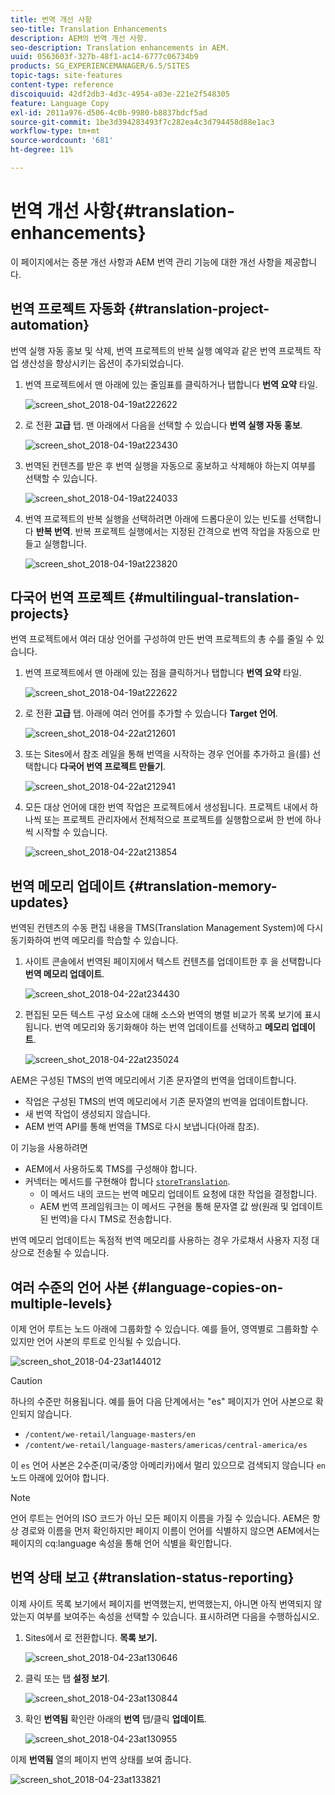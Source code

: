 ```yaml
---
title: 번역 개선 사항
seo-title: Translation Enhancements
description: AEM의 번역 개선 사항.
seo-description: Translation enhancements in AEM.
uuid: 0563603f-327b-48f1-ac14-6777c06734b9
products: SG_EXPERIENCEMANAGER/6.5/SITES
topic-tags: site-features
content-type: reference
discoiquuid: 42df2db3-4d3c-4954-a03e-221e2f548305
feature: Language Copy
exl-id: 2011a976-d506-4c0b-9980-b8837bdcf5ad
source-git-commit: 1be3d394283493f7c282ea4c3d794458d88e1ac3
workflow-type: tm+mt
source-wordcount: '681'
ht-degree: 11%

---
```


# 번역 개선 사항{#translation-enhancements}

이 페이지에서는 증분 개선 사항과 AEM 번역 관리 기능에 대한 개선 사항을 제공합니다.

## 번역 프로젝트 자동화 {#translation-project-automation}

번역 실행 자동 홍보 및 삭제, 번역 프로젝트의 반복 실행 예약과 같은 번역 프로젝트 작업 생산성을 향상시키는 옵션이 추가되었습니다.

1. 번역 프로젝트에서 맨 아래에 있는 줄임표를 클릭하거나 탭합니다 **번역 요약** 타일.

   ![screen_shot_2018-04-19at222622](assets/screen_shot_2018-04-19at222622.jpg)

1. 로 전환 **고급** 탭. 맨 아래에서 다음을 선택할 수 있습니다 **번역 실행 자동 홍보**.

   ![screen_shot_2018-04-19at223430](assets/screen_shot_2018-04-19at223430.jpg)

1. 번역된 컨텐츠를 받은 후 번역 실행을 자동으로 홍보하고 삭제해야 하는지 여부를 선택할 수 있습니다.

   ![screen_shot_2018-04-19at224033](assets/screen_shot_2018-04-19at224033.jpg)

1. 번역 프로젝트의 반복 실행을 선택하려면 아래에 드롭다운이 있는 빈도를 선택합니다 **반복 번역**. 반복 프로젝트 실행에서는 지정된 간격으로 번역 작업을 자동으로 만들고 실행합니다.

   ![screen_shot_2018-04-19at223820](assets/screen_shot_2018-04-19at223820.jpg)

## 다국어 번역 프로젝트 {#multilingual-translation-projects}

번역 프로젝트에서 여러 대상 언어를 구성하여 만든 번역 프로젝트의 총 수를 줄일 수 있습니다.

1. 번역 프로젝트에서 맨 아래에 있는 점을 클릭하거나 탭합니다 **번역 요약** 타일.

   ![screen_shot_2018-04-19at222622](assets/screen_shot_2018-04-19at222622.jpg)

1. 로 전환 **고급** 탭. 아래에 여러 언어를 추가할 수 있습니다 **Target 언어**.

   ![screen_shot_2018-04-22at212601](assets/screen_shot_2018-04-22at212601.jpg)

1. 또는 Sites에서 참조 레일을 통해 번역을 시작하는 경우 언어를 추가하고 을(를) 선택합니다 **다국어 번역 프로젝트 만들기**.

   ![screen_shot_2018-04-22at212941](assets/screen_shot_2018-04-22at212941.jpg)

1. 모든 대상 언어에 대한 번역 작업은 프로젝트에서 생성됩니다. 프로젝트 내에서 하나씩 또는 프로젝트 관리자에서 전체적으로 프로젝트를 실행함으로써 한 번에 하나씩 시작할 수 있습니다.

   ![screen_shot_2018-04-22at213854](assets/screen_shot_2018-04-22at213854.jpg)

## 번역 메모리 업데이트 {#translation-memory-updates}

번역된 컨텐츠의 수동 편집 내용을 TMS(Translation Management System)에 다시 동기화하여 번역 메모리를 학습할 수 있습니다.

1. 사이트 콘솔에서 번역된 페이지에서 텍스트 컨텐츠를 업데이트한 후 을 선택합니다 **번역 메모리 업데이트**.

   ![screen_shot_2018-04-22at234430](assets/screen_shot_2018-04-22at234430.jpg)

1. 편집된 모든 텍스트 구성 요소에 대해 소스와 번역의 병렬 비교가 목록 보기에 표시됩니다. 번역 메모리와 동기화해야 하는 번역 업데이트를 선택하고 **메모리 업데이트**.

   ![screen_shot_2018-04-22at235024](assets/screen_shot_2018-04-22at235024.jpg)

AEM은 구성된 TMS의 번역 메모리에서 기존 문자열의 번역을 업데이트합니다.

* 작업은 구성된 TMS의 번역 메모리에서 기존 문자열의 번역을 업데이트합니다.
* 새 번역 작업이 생성되지 않습니다.
* AEM 번역 API를 통해 번역을 TMS로 다시 보냅니다(아래 참조).

이 기능을 사용하려면

* AEM에서 사용하도록 TMS를 구성해야 합니다.
* 커넥터는 메서드를 구현해야 합니다 [`storeTranslation`](https://developer.adobe.com/experience-manager/reference-materials/cloud-service/javadoc/com/adobe/granite/translation/api/TranslationService.html).
   * 이 메서드 내의 코드는 번역 메모리 업데이트 요청에 대한 작업을 결정합니다.
   * AEM 번역 프레임워크는 이 메서드 구현을 통해 문자열 값 쌍(원래 및 업데이트된 번역)을 다시 TMS로 전송합니다.

번역 메모리 업데이트는 독점적 번역 메모리를 사용하는 경우 가로채서 사용자 지정 대상으로 전송될 수 있습니다.

## 여러 수준의 언어 사본 {#language-copies-on-multiple-levels}

이제 언어 루트는 노드 아래에 그룹화할 수 있습니다. 예를 들어, 영역별로 그룹화할 수 있지만 언어 사본의 루트로 인식될 수 있습니다.

![screen_shot_2018-04-23at144012](assets/screen_shot_2018-04-23at144012.jpg)

>[!CAUTION]
>
>하나의 수준만 허용됩니다. 예를 들어 다음 단계에서는 &quot;es&quot; 페이지가 언어 사본으로 확인되지 않습니다.
>
>* `/content/we-retail/language-masters/en`
>* `/content/we-retail/language-masters/americas/central-america/es`
>
>이 `es` 언어 사본은 2수준(미국/중앙 아메리카)에서 멀리 있으므로 검색되지 않습니다 `en` 노드 아래에 있어야 합니다.

>[!NOTE]
>
>언어 루트는 언어의 ISO 코드가 아닌 모든 페이지 이름을 가질 수 있습니다. AEM은 항상 경로와 이름을 먼저 확인하지만 페이지 이름이 언어를 식별하지 않으면 AEM에서는 페이지의 cq:language 속성을 통해 언어 식별을 확인합니다.

## 번역 상태 보고 {#translation-status-reporting}

이제 사이트 목록 보기에서 페이지를 번역했는지, 번역했는지, 아니면 아직 번역되지 않았는지 여부를 보여주는 속성을 선택할 수 있습니다. 표시하려면 다음을 수행하십시오.

1. Sites에서 로 전환합니다. **목록 보기.**

   ![screen_shot_2018-04-23at130646](assets/screen_shot_2018-04-23at130646.jpg)

1. 클릭 또는 탭 **설정 보기**.

   ![screen_shot_2018-04-23at130844](assets/screen_shot_2018-04-23at130844.jpg)

1. 확인 **번역됨** 확인란 아래의 **번역** 탭/클릭 **업데이트**.

   ![screen_shot_2018-04-23at130955](assets/screen_shot_2018-04-23at130955.jpg)

이제 **번역됨** 열의 페이지 번역 상태를 보여 줍니다.

![screen_shot_2018-04-23at133821](assets/screen_shot_2018-04-23at133821.jpg)
